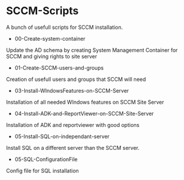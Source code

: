 # SCCM-Scripts
A bunch of usefull scripts for SCCM installation.

- 00-Create-system-container

Update the AD schema by creating System Management Container for SCCM and giving rights to site server

- 01-Create-SCCM-users-and-groups

Creation of usefull users and groups that SCCM will need

- 03-Install-WIndowsFeatures-on-SCCM-Server

Installation of all needed WIndows features on SCCM Site Server

- 04-Install-ADK-and-ReportViewer-on-SCCM-Site-Server

Installation of ADK and reportviewer with good options

- 05-Install-SQL-on-independant-server

Install SQL on a different server than the SCCM server.

- 05-SQL-ConfigurationFile

Config file for SQL installation
